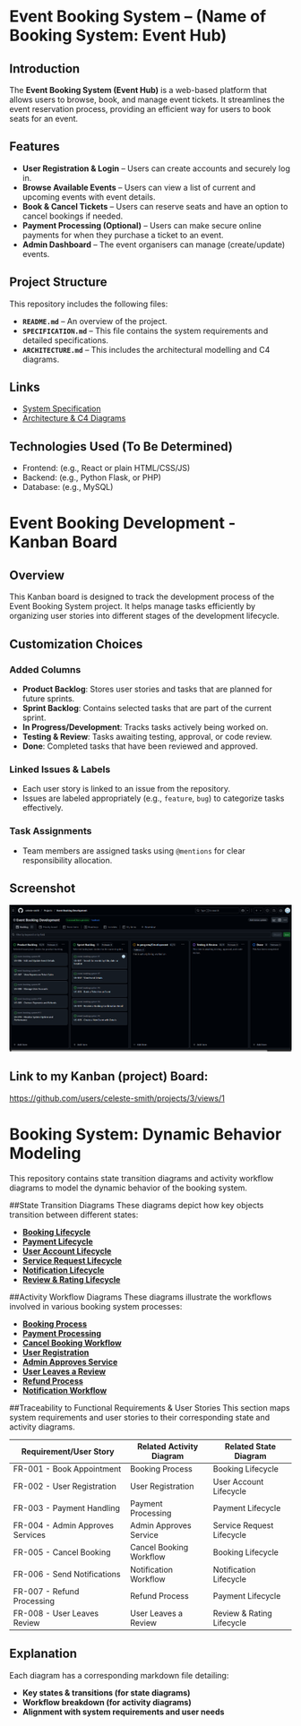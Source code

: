 # Event Booking System – (Name of Booking System: Event Hub)

## Introduction
The **Event Booking System (Event Hub)** is a web-based platform that allows users to browse, book, and manage event tickets. It streamlines the event reservation process, providing an efficient way for users to book seats for an event. 


## Features
- **User Registration & Login** – Users can create accounts and securely log in.
- **Browse Available Events** – Users can view a list of current and upcoming events with event details.
- **Book & Cancel Tickets** – Users can reserve seats and have an option to cancel bookings if needed.
- **Payment Processing (Optional)** – Users can make secure online payments for when they purchase a ticket to an event. 
- **Admin Dashboard** – The event organisers can manage (create/update) events.


## Project Structure
This repository includes the following files:
- **`README.md`** – An overview of the project.
- **`SPECIFICATION.md`** – This file contains the system requirements and detailed specifications.
- **`ARCHITECTURE.md`** – This includes the architectural modelling and C4 diagrams.


## Links
- [System Specification](SPECIFICATION.md)
- [Architecture & C4 Diagrams](ARCHITECTURE.md)


## Technologies Used (To Be Determined)
- Frontend: (e.g., React or plain HTML/CSS/JS)
- Backend: (e.g., Python Flask, or PHP)
- Database: (e.g., MySQL)


# Event Booking Development - Kanban Board

## Overview
This Kanban board is designed to track the development process of the Event Booking System project. It helps manage tasks efficiently by organizing user stories into different stages of the development lifecycle.

## Customization Choices

### Added Columns
- **Product Backlog**: Stores user stories and tasks that are planned for future sprints.
- **Sprint Backlog**: Contains selected tasks that are part of the current sprint.
- **In Progress/Development**: Tracks tasks actively being worked on.
- **Testing & Review**: Tasks awaiting testing, approval, or code review.
- **Done**: Completed tasks that have been reviewed and approved.

### Linked Issues & Labels
- Each user story is linked to an issue from the repository.
- Issues are labeled appropriately (e.g., `feature`, `bug`) to categorize tasks effectively.

### Task Assignments
- Team members are assigned tasks using `@mentions` for clear responsibility allocation.

## Screenshot
![Kanban Board](https://github.com/celeste-smith/event-booking-system/blob/main/kanban-board.png)

## Link to my Kanban (project) Board:
https://github.com/users/celeste-smith/projects/3/views/1


# Booking System: Dynamic Behavior Modeling

This repository contains state transition diagrams and activity workflow diagrams to model the dynamic behavior of the booking system.

##State Transition Diagrams
These diagrams depict how key objects transition between different states:

- **[Booking Lifecycle](diagrams/booking_state.md)**
- **[Payment Lifecycle](diagrams/payment_state.md)**
- **[User Account Lifecycle](diagrams/user_account_state.md)**
- **[Service Request Lifecycle](diagrams/service_request_state.md)**
- **[Notification Lifecycle](diagrams/notification_state.md)**
- **[Review & Rating Lifecycle](diagrams/review_rating_state.md)**

##Activity Workflow Diagrams
These diagrams illustrate the workflows involved in various booking system processes:

- **[Booking Process](diagrams/booking_process.md)**
- **[Payment Processing](diagrams/payment_workflow.md)**
- **[Cancel Booking Workflow](diagrams/cancel_booking.md)**
- **[User Registration](diagrams/user_registration.md)**
- **[Admin Approves Service](diagrams/admin_approve_service.md)**
- **[User Leaves a Review](diagrams/user_review.md)**
- **[Refund Process](diagrams/refund_workflow.md)**
- **[Notification Workflow](diagrams/notification_workflow.md)**

##Traceability to Functional Requirements & User Stories
This section maps system requirements and user stories to their corresponding state and activity diagrams.

| **Requirement/User Story** | **Related Activity Diagram** | **Related State Diagram** |
|----------------------------|------------------------------|---------------------------|
| FR-001 - Book Appointment | Booking Process | Booking Lifecycle |
| FR-002 - User Registration | User Registration | User Account Lifecycle |
| FR-003 - Payment Handling | Payment Processing | Payment Lifecycle |
| FR-004 - Admin Approves Services | Admin Approves Service | Service Request Lifecycle |
| FR-005 - Cancel Booking | Cancel Booking Workflow | Booking Lifecycle |
| FR-006 - Send Notifications | Notification Workflow | Notification Lifecycle |
| FR-007 - Refund Processing | Refund Process | Payment Lifecycle |
| FR-008 - User Leaves Review | User Leaves a Review | Review & Rating Lifecycle |

## Explanation
Each diagram has a corresponding markdown file detailing:
- **Key states & transitions (for state diagrams)**
- **Workflow breakdown (for activity diagrams)**
- **Alignment with system requirements and user needs**



